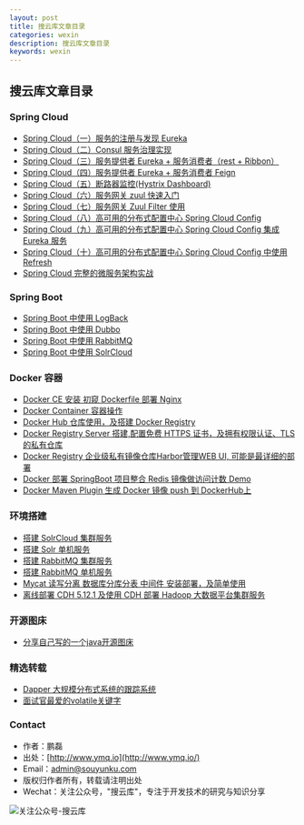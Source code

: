 ```yaml
---
layout: post
title: 搜云库文章目录
categories: wexin
description: 搜云库文章目录
keywords: wexin 
---
```


## 搜云库文章目录

### Spring Cloud

- [Spring Cloud（一）服务的注册与发现 Eureka ](https://mp.weixin.qq.com/s?__biz=MzA3MTUzOTcxOQ==&mid=2452964403&idx=1&sn=73ad9f65e2530bf87dadd35a96658fd7)
- [Spring Cloud（二）Consul 服务治理实现 ](https://mp.weixin.qq.com/s?__biz=MzA3MTUzOTcxOQ==&mid=2452964404&idx=1&sn=72676a761715bdd1e4711360dfa2c469)
- [Spring Cloud（三）服务提供者 Eureka + 服务消费者（rest + Ribbon）](https://mp.weixin.qq.com/s?__biz=MzA3MTUzOTcxOQ==&mid=2452964405&idx=1&sn=9a85514edf8e8fbe301aea5c0a8fb55e)
- [Spring Cloud（四）服务提供者 Eureka + 服务消费者 Feign ](https://mp.weixin.qq.com/s?__biz=MzA3MTUzOTcxOQ==&mid=2452964406&idx=1&sn=6884383251b4eb9ae8a9c9f3ea4f3c09)
- [Spring Cloud（五）断路器监控(Hystrix Dashboard)](https://mp.weixin.qq.com/s?__biz=MzA3MTUzOTcxOQ==&mid=2452964412&idx=1&sn=5e5e5208aedf7324f1f0ecd7e3780344)
- [Spring Cloud（六）服务网关 zuul 快速入门](https://mp.weixin.qq.com/s?__biz=MzA3MTUzOTcxOQ==&mid=2452964422&idx=1&sn=4feb1646baa0a2172cdf953f55824002)
- [Spring Cloud（七）服务网关 Zuul Filter 使用](https://mp.weixin.qq.com/s?__biz=MzA3MTUzOTcxOQ==&mid=2452964425&idx=1&sn=f33137f5c312b2d938d17bb1125d411d)
- [Spring Cloud（八）高可用的分布式配置中心 Spring Cloud Config](https://mp.weixin.qq.com/s?__biz=MzA3MTUzOTcxOQ==&mid=2452964427&idx=1&sn=9aed5b79885c8e70831b5219ba1571be)
- [Spring Cloud（九）高可用的分布式配置中心 Spring Cloud Config 集成 Eureka 服务](https://mp.weixin.qq.com/s?__biz=MzA3MTUzOTcxOQ==&mid=2452964439&idx=1&sn=556c328bd756555ff2c3422277fb7ffc)
- [Spring Cloud（十）高可用的分布式配置中心 Spring Cloud Config 中使用 Refresh](https://mp.weixin.qq.com/s?__biz=MzA3MTUzOTcxOQ==&mid=2452964444&idx=1&sn=b8826d3d314d5f64bd5c54bcc8c15dbe)
- [Spring Cloud 完整的微服务架构实战](https://mp.weixin.qq.com/s?__biz=MzA3MTUzOTcxOQ==&mid=2452964387&idx=1&sn=6bde9f5d18e78a2fcee962dc289374a2)

### Spring Boot

- [Spring Boot 中使用 LogBack](https://mp.weixin.qq.com/s?__biz=MzA3MTUzOTcxOQ==&mid=2452964308&idx=1&sn=56df7e457c61cb0092830087ee8949df)
- [Spring Boot 中使用 Dubbo](https://mp.weixin.qq.com/s?__biz=MzA3MTUzOTcxOQ==&mid=2452964335&idx=1&sn=d5d3cafbd7a6ae875c46f85beb513f6b)
- [Spring Boot 中使用 RabbitMQ](https://mp.weixin.qq.com/s?__biz=MzA3MTUzOTcxOQ==&mid=2452964457&idx=1&sn=671a360aeb2dbf5460211f4e43554cd9)
- [Spring Boot 中使用 SolrCloud](https://mp.weixin.qq.com/s?__biz=MzA3MTUzOTcxOQ==&mid=2452964464&idx=1&sn=9e980846ef997a6eba958794935c1b5f)

### Docker 容器

- [Docker CE 安装 初窥 Dockerfile 部署 Nginx](https://mp.weixin.qq.com/s?__biz=MzA3MTUzOTcxOQ==&mid=2452964410&idx=1&sn=a1d189b731662f062ab5c8ae6c1d4662)
- [Docker Container 容器操作](https://mp.weixin.qq.com/s?__biz=MzA3MTUzOTcxOQ==&mid=2452964415&idx=1&sn=a1485845724a3595cbeb22abfd19c6ad)
- [Docker Hub 仓库使用，及搭建 Docker Registry](https://mp.weixin.qq.com/s?__biz=MzA3MTUzOTcxOQ==&mid=2452964418&idx=1&sn=9f7b142968b75eaa7d0934d1045e0ce9)
- [Docker Registry Server 搭建,配置免费 HTTPS 证书，及拥有权限认证、TLS 的私有仓库](https://mp.weixin.qq.com/s?__biz=MzA3MTUzOTcxOQ==&mid=2452964421&idx=1&sn=8ac4f3fb5dc1828b67b5798ffc0a9753)
- [Docker Registry 企业级私有镜像仓库Harbor管理WEB UI, 可能是最详细的部署](https://mp.weixin.qq.com/s?__biz=MzA3MTUzOTcxOQ==&mid=2452964426&idx=1&sn=0c6d7d1ae718c5fea9901e5321aba403)
- [Docker 部署 SpringBoot 项目整合 Redis 镜像做访问计数 Demo](https://mp.weixin.qq.com/s?__biz=MzA3MTUzOTcxOQ==&mid=2452964438&idx=1&sn=f709b17011fa2713221f66aa28e5702e)
- [Docker Maven Plugin 生成 Docker 镜像 push 到 DockerHub上 ](https://mp.weixin.qq.com/s?__biz=MzA3MTUzOTcxOQ==&mid=2452964451&idx=1&sn=4865f254dcfa69fe0e98e7dde4a6cd5b)

### 环境搭建

- [搭建 SolrCloud 集群服务](https://mp.weixin.qq.com/s?__biz=MzA3MTUzOTcxOQ==&mid=2452964464&idx=2&sn=f944f824c58acc709aea4e86498af426)
- [搭建 Solr 单机服务](https://mp.weixin.qq.com/s?__biz=MzA3MTUzOTcxOQ==&mid=2452964464&idx=3&sn=32f023390ebdfe1d30bdf8c109316f83&scene=19#wechat_redirect)
- [搭建 RabbitMQ 集群服务](https://mp.weixin.qq.com/s?__biz=MzA3MTUzOTcxOQ==&mid=2452964457&idx=3&sn=abb501f40f3314ecf28b5a96ab028f5c)
- [搭建 RabbitMQ 单机服务](https://mp.weixin.qq.com/s?__biz=MzA3MTUzOTcxOQ==&mid=2452964457&idx=2&sn=7d19d7067e33e262463cd70186b23946)
- [Mycat 读写分离 数据库分库分表 中间件 安装部署，及简单使用](https://mp.weixin.qq.com/s?__biz=MzA3MTUzOTcxOQ==&mid=2452964443&idx=1&sn=ef6243304e80b32b300b36e88cb7dae9)
- [离线部署 CDH 5.12.1 及使用 CDH 部署 Hadoop 大数据平台集群服务](https://mp.weixin.qq.com/s?__biz=MzA3MTUzOTcxOQ==&mid=2452964430&idx=1&sn=f76c3b3e2fa41fe149fa21dd91061c10)

### 开源图床

- [分享自己写的一个java开源图床](https://mp.weixin.qq.com/s?__biz=MzA3MTUzOTcxOQ==&mid=2452964307&idx=1&sn=afe28a9a6e61dd30eea539db9a4228a2)

### 精选转载

- [Dapper 大规模分布式系统的跟踪系统](https://mp.weixin.qq.com/s?__biz=MzA3MTUzOTcxOQ==&mid=2452964392&idx=1&sn=bcdb5be7d0b8895e50912163007f29c7)
- [面试官最爱的volatile关键字](https://mp.weixin.qq.com/s?__biz=MzA3MTUzOTcxOQ==&mid=2452964383&idx=1&sn=f38c13cf27f86035a8628bbeb00a85a1)

### Contact

 - 作者：鹏磊  
 - 出处：[http://www.ymq.io](http://www.ymq.io/)  
 - Email：[admin@souyunku.com](admin@souyunku.com)  
 - 版权归作者所有，转载请注明出处
 - Wechat：关注公众号，"搜云库"，专注于开发技术的研究与知识分享
 
![关注公众号-搜云库](http://www.ymq.io/images/souyunku.png "搜云库")
